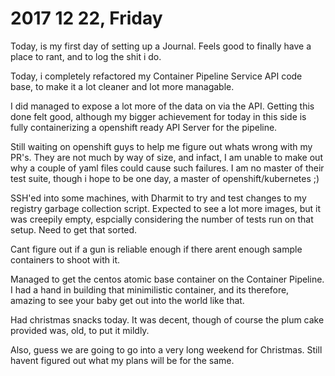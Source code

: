 # 2017 12 22, Friday

Today, is my first day of setting up a Journal. Feels good to finally have a place to rant, and to log the shit i do.

Today, i completely refactored my Container Pipeline Service API code base, to make it a lot cleaner and lot more managable.

I did managed to expose a lot more of the data on via the API. Getting this done felt good, although my bigger achievement for today in this side is fully containerizing a openshift ready API Server for the pipeline.

Still waiting on openshift guys to help me figure out whats wrong with my PR's. They are not much by way of size, and infact, I am unable to make out why a couple of yaml files could cause such failures. I am no master of their test suite, though i hope to be one day, a master of openshift/kubernetes ;)

SSH'ed into some machines, with Dharmit to try and test changes to my registry garbage collection script. Expected to see a lot more images, but it was creepily empty, espcially considering the number of tests run on that setup. Need to get that sorted.

Cant figure out if a gun is reliable enough if there arent enough sample containers to shoot with it.

Managed to get the centos atomic base container on the Container Pipeline. I had a hand in building that minimilistic container, and its therefore, amazing to see your baby get out into the world like that.

Had christmas snacks today. It was decent, though of course the plum cake provided was, old, to put it mildly.

Also, guess we are going to go into a very long weekend for Christmas. Still havent figured out what my plans will be for the same.
